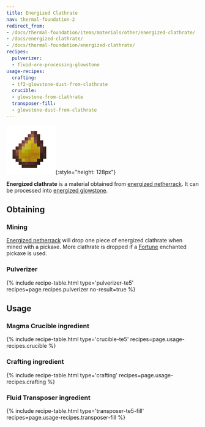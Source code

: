 ```yaml
---
title: Energized Clathrate
nav: thermal-foundation-2
redirect_from:
- /docs/thermal-foundation/items/materials/other/energized-clathrate/
- /docs/energized-clathrate/
- /docs/thermal-foundation/energized-clathrate/
recipes:
  pulverizer:
  - fluid-ore-processing-glowstone
usage-recipes:
  crafting:
  - tf2-glowstone-dust-from-clathrate
  crucible:
  - glowstone-from-clathrate
  transposer-fill:
  - glowstone-dust-from-clathrate
---
```


![Energized clathrate](/assets/images/thermal-foundation-2/clathrate-glowstone.gif){:style="height: 128px"}


**Energized clathrate** is a material obtained from [energized
netherrack](/docs/thermal-foundation-2/energized-netherrack/). It can be processed into [energized
glowstone](/docs/thermal-foundation-2/energized-glowstone/).


Obtaining
---------

### Mining
[Energized netherrack](/docs/thermal-foundation-2/energized-netherrack/) will drop one piece of
energized clathrate when mined with a pickaxe. More clathrate is dropped if a
[Fortune](https://minecraft.gamepedia.com/Fortune) enchanted pickaxe is used.

### Pulverizer
{% include recipe-table.html type='pulverizer-te5' recipes=page.recipes.pulverizer no-result=true %}


Usage
-----

### Magma Crucible ingredient
{% include recipe-table.html type='crucible-te5' recipes=page.usage-recipes.crucible %}

### Crafting ingredient
{% include recipe-table.html type='crafting' recipes=page.usage-recipes.crafting %}

### Fluid Transposer ingredient
{% include recipe-table.html type='transposer-te5-fill' recipes=page.usage-recipes.transposer-fill %}
